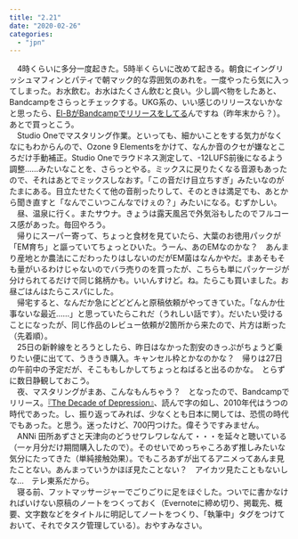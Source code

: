 ```yaml
---
title: "2.21"
date: "2020-02-26"
categories: 
  - "jpn"
---
```


　4時くらいに多分一度起きた。5時半くらいに改めて起きる。朝食にイングリッシュマフィンとパティで朝マック的な雰囲気のあれを。一度やったら気に入ってしまった。お水飲む。お水はたくさん飲むと良い。少し調べ物をしたあと、Bandcampをさらっとチェックする。UKG系の、いい感じのリリースないかなと思ったら、[El-BがBandcampでリリースをしてる](https://el-b.bandcamp.com/)んですね（昨年末から？）。あとで買っとこう。  
　Studio Oneでマスタリング作業。といっても、細かいことをする気力がなくなにもわからんので、Ozone 9 Elementsをかけて、なんか音のクセが嫌なところだけ手動補正。Studio Oneでラウドネス測定して、-12LUFS前後になるよう調整……みたいなことを、さらっとやる。ミックスに戻りたくなる音源もあったので、それはあとでミックスしなおす。「この音だけ目立ちすぎ」みたいなのがたまにある。目立たせたくて他の音削ったりして、そのときは満足でも、あとから聞き直すと「なんでこいつこんなでけぇの？」みたいになる。むずかしい。  
　昼、温泉に行く。またサウナ。きょうは露天風呂で外気浴もしたのでフルコース感があった。毎回やろう。  
　帰りにスーパー寄って、ちょっと食材を見ていたら、大葉のお徳用パックが「EM育ち」と謳っていてちょっとひいた。うーん、あのEMなのかな？　あんまり産地とか農法にこだわったりはしないのだがEM菌はなんかやだ。まあそもそも量がいるわけじゃないのでバラ売りのを買ったが、こちらも単にパッケージが分けられてるだけで同じ銘柄かも。いいんすけど。ね。たらこも買いました。お昼ごはんはたらこスパにした。  
　帰宅すると、なんだか急にどどどんと原稿依頼がやってきていた。「なんか仕事ないな最近……」と思っていたらこれだ（うれしい話です）。だいたい受けることになったが、同じ作品のレビュー依頼が2箇所から来たので、片方は断った（先着順）。  
　25日の新幹線をとろうとしたら、昨日はなかった割安のきっぷがちょうど乗りたい便に出てて、うきうき購入。キャンセル枠とかなのかな？　帰りは27日の午前中の予定だが、そこももしかしてちょっとねばると出るのかな。　とらずに数日静観しておこう。  
　夜、マスタリングがまあ、こんなもんちゃう？　となったので、Bandcampでリリース。[『The Decade of Depression』](https://imdkm.bandcamp.com/album/the-decade-of-depression-songs-from-early-2010s)、読んで字の如し、2010年代はうつの時代であった。し、振り返ってみれば、少なくとも日本に関しては、恐慌の時代でもあった。と思う。迷ったけど、700円つけた。偉そうですみません。  
　ANNi 田所あずさと天津向のどうせワレワレなんて・・・を延々と聴いている（一ヶ月分だけ期間購入したので）。そのせいでめっちゃころあず推しみたいな気分にたってきた（単純接触効果）。でもころあずが出てるアニメってあんま見たことない。あんまっていうかほぼ見たことない？　アイカツ見たこともないしな…　テレ東系だから。  
　寝る前、フットマッサージャーでごりごりに足をほぐした。ついでに書かなければいけない原稿のノートをつくっておく（Evernoteに締め切り、掲載先、概要、文字数などをタイトルに明記してノートをつくり、「執筆中」タグをつけておいて、それでタスク管理している）。おやすみなさい。
